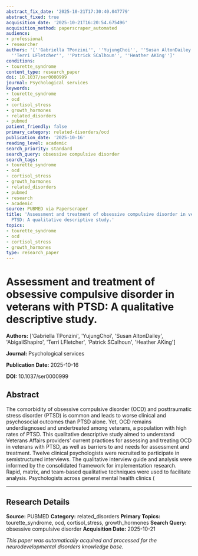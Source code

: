 ```yaml
---
abstract_fix_date: '2025-10-21T17:30:40.047779'
abstract_fixed: true
acquisition_date: '2025-10-21T16:20:54.675496'
acquisition_method: paperscraper_automated
audience:
- professional
- researcher
authors: '[''Gabriella TPonzini'', ''YujungChoi'', ''Susan AltonDailey'', ''AbigailShapiro'',
  ''Terri LFletcher'', ''Patrick SCalhoun'', ''Heather AKing'']'
conditions:
- tourette_syndrome
content_type: research_paper
doi: 10.1037/ser0000999
journal: Psychological services
keywords:
- tourette_syndrome
- ocd
- cortisol_stress
- growth_hormones
- related_disorders
- pubmed
patient_friendly: false
primary_category: related-disorders/ocd
publication_date: '2025-10-16'
reading_level: academic
search_priority: standard
search_query: obsessive compulsive disorder
search_tags:
- tourette_syndrome
- ocd
- cortisol_stress
- growth_hormones
- related_disorders
- pubmed
- research
- academic
source: PUBMED via Paperscraper
title: 'Assessment and treatment of obsessive compulsive disorder in veterans with
  PTSD: A qualitative descriptive study.'
topics:
- tourette_syndrome
- ocd
- cortisol_stress
- growth_hormones
type: research_paper
---
```


# Assessment and treatment of obsessive compulsive disorder in veterans with PTSD: A qualitative descriptive study.

**Authors:** ['Gabriella TPonzini', 'YujungChoi', 'Susan AltonDailey', 'AbigailShapiro', 'Terri LFletcher', 'Patrick SCalhoun', 'Heather AKing']

**Journal:** Psychological services

**Publication Date:** 2025-10-16

**DOI:** 10.1037/ser0000999

## Abstract

The comorbidity of obsessive compulsive disorder (OCD) and posttraumatic stress disorder (PTSD) is common and leads to worse clinical and psychosocial outcomes than PTSD alone. Yet, OCD remains underdiagnosed and undertreated among veterans, a population with high rates of PTSD. This qualitative descriptive study aimed to understand Veterans Affairs providers' current practices for assessing and treating OCD in veterans with PTSD, as well as barriers to and needs for assessment and treatment. Twelve clinical psychologists were recruited to participate in semistructured interviews. The qualitative interview guide and analysis were informed by the consolidated framework for implementation research. Rapid, matrix, and team-based qualitative techniques were used to facilitate analysis. Psychologists across general mental health clinics (

---

## Research Details

**Source:** PUBMED
**Category:** related_disorders
**Primary Topics:** tourette_syndrome, ocd, cortisol_stress, growth_hormones
**Search Query:** obsessive compulsive disorder
**Acquisition Date:** 2025-10-21

*This paper was automatically acquired and processed for the neurodevelopmental disorders knowledge base.*
